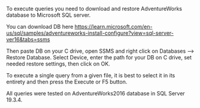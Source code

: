 To execute queries you need to download and restore AdventureWorks database to Microsoft SQL server.

You can download DB here https://learn.microsoft.com/en-us/sql/samples/adventureworks-install-configure?view=sql-server-ver16&tabs=ssms

Then paste DB on your C drive, open SSMS and right click on Databases --> Restore Database.
Select Device, enter the path for your DB on C drive, set needed restore settings, then click on OK. 

To execute a single query from a given file, it is best to select it in its entirety and then press the Execute or F5 button.

All queries were tested on AdventureWorks2016 database in SQL Server 19.3.4.